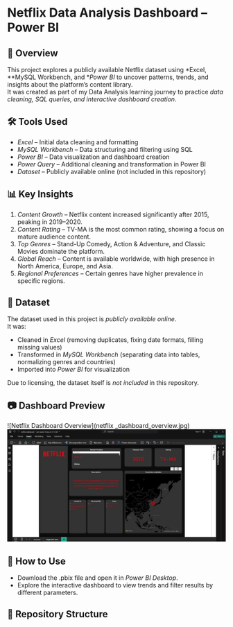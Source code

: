 # Netflix Data Analysis Dashboard – Power BI

## 📌 Overview
This project explores a publicly available Netflix dataset using *Excel, **MySQL Workbench, and **Power BI* to uncover patterns, trends, and insights about the platform’s content library.  
It was created as part of my Data Analysis learning journey to practice *data cleaning, SQL queries, and interactive dashboard creation*.

## 🛠 Tools Used
- *Excel* – Initial data cleaning and formatting
- *MySQL Workbench* – Data structuring and filtering using SQL
- *Power BI* – Data visualization and dashboard creation
- *Power Query* – Additional cleaning and transformation in Power BI
- *Dataset* – Publicly available online (not included in this repository)

## 📊 Key Insights
1. *Content Growth* – Netflix content increased significantly after 2015, peaking in 2019–2020.
2. *Content Rating* – TV-MA is the most common rating, showing a focus on mature audience content.
3. *Top Genres* – Stand-Up Comedy, Action & Adventure, and Classic Movies dominate the platform.
4. *Global Reach* – Content is available worldwide, with high presence in North America, Europe, and Asia.
5. *Regional Preferences* – Certain genres have higher prevalence in specific regions.

## 📂 Dataset
The dataset used in this project is *publicly available online*.  
It was:
- Cleaned in *Excel* (removing duplicates, fixing date formats, filling missing values)
- Transformed in *MySQL Workbench* (separating data into tables, normalizing genres and countries)
- Imported into *Power BI* for visualization

Due to licensing, the dataset itself is *not included* in this repository.

## 📷 Dashboard Preview
![Netflix Dashboard Overview](netflix _dashboard_overview.jpg)
![Netflix Dashboard Detail](netflix_dashboard_detailed.jpg)

## 🚀 How to Use
- Download the .pbix file and open it in *Power BI Desktop*.
- Explore the interactive dashboard to view trends and filter results by different parameters.

## 📂 Repository Structure




